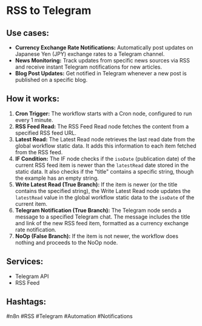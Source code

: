 # RSS to Telegram

## Use cases:

- **Currency Exchange Rate Notifications:** Automatically post updates on Japanese Yen (JPY) exchange rates to a Telegram channel.
- **News Monitoring:** Track updates from specific news sources via RSS and receive instant Telegram notifications for new articles.
- **Blog Post Updates:** Get notified in Telegram whenever a new post is published on a specific blog.

## How it works:

1.  **Cron Trigger:** The workflow starts with a Cron node, configured to run every 1 minute.
2.  **RSS Feed Read:** The RSS Feed Read node fetches the content from a specified RSS feed URL.
3.  **Latest Read:** The Latest Read node retrieves the last read date from the global workflow static data. It adds this information to each item fetched from the RSS feed.
4.  **IF Condition:** The IF node checks if the `isoDate` (publication date) of the current RSS feed item is newer than the `latestRead` date stored in the static data. It also checks if the "title" contains a specific string, though the example has an empty string.
5.  **Write Latest Read (True Branch):** If the item is newer (or the title contains the specified string), the Write Latest Read node updates the `latestRead` value in the global workflow static data to the `isoDate` of the current item.
6.  **Telegram Notification (True Branch):** The Telegram node sends a message to a specified Telegram chat. The message includes the title and link of the new RSS feed item, formatted as a currency exchange rate notification.
7.  **NoOp (False Branch):** If the item is not newer, the workflow does nothing and proceeds to the NoOp node.

## Services:

-   Telegram API
-   RSS Feed

## Hashtags:

#n8n #RSS #Telegram #Automation #Notifications
